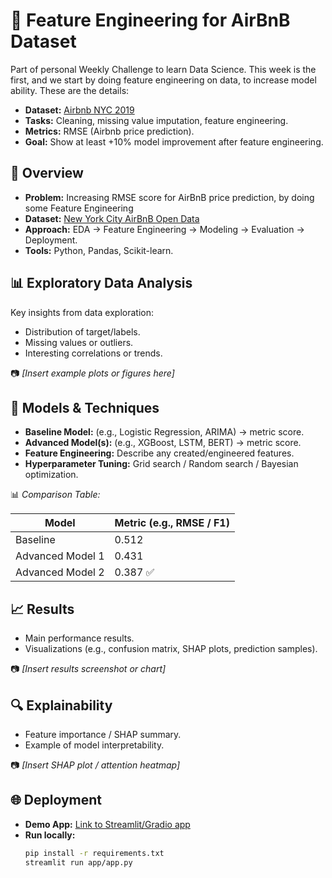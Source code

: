 # 🚀 Feature Engineering for AirBnB Dataset

Part of personal Weekly Challenge to learn Data Science. This week is the first, and we start by doing feature engineering on data, to increase model ability. These are the details:

- **Dataset:** [Airbnb NYC 2019](https://www.kaggle.com/dgomonov/new-york-city-airbnb-open-data)
- **Tasks:** Cleaning, missing value imputation, feature engineering.
- **Metrics:** RMSE (Airbnb price prediction).
- **Goal:** Show at least +10% model improvement after feature engineering.

## 📌 Overview

- **Problem:** Increasing RMSE score for AirBnB price prediction, by doing some Feature Engineering
- **Dataset:** [New York City AirBnB Open Data](https://www.kaggle.com/datasets/dgomonov/new-york-city-airbnb-open-data)
- **Approach:** EDA → Feature Engineering → Modeling → Evaluation → Deployment.
- **Tools:** Python, Pandas, Scikit-learn.

## 📊 Exploratory Data Analysis

Key insights from data exploration:

- Distribution of target/labels.
- Missing values or outliers.
- Interesting correlations or trends.

📷 _[Insert example plots or figures here]_

## 🤖 Models & Techniques

- **Baseline Model:** (e.g., Logistic Regression, ARIMA) → metric score.
- **Advanced Model(s):** (e.g., XGBoost, LSTM, BERT) → metric score.
- **Feature Engineering:** Describe any created/engineered features.
- **Hyperparameter Tuning:** Grid search / Random search / Bayesian optimization.

📊 _Comparison Table:_

| Model            | Metric (e.g., RMSE / F1) |
| ---------------- | ------------------------ |
| Baseline         | 0.512                    |
| Advanced Model 1 | 0.431                    |
| Advanced Model 2 | 0.387 ✅                 |

## 📈 Results

- Main performance results.
- Visualizations (e.g., confusion matrix, SHAP plots, prediction samples).

📷 _[Insert results screenshot or chart]_

## 🔍 Explainability

- Feature importance / SHAP summary.
- Example of model interpretability.

📷 _[Insert SHAP plot / attention heatmap]_

## 🌐 Deployment

- **Demo App:** [Link to Streamlit/Gradio app](#)
- **Run locally:**
  ```bash
  pip install -r requirements.txt
  streamlit run app/app.py
  ```

